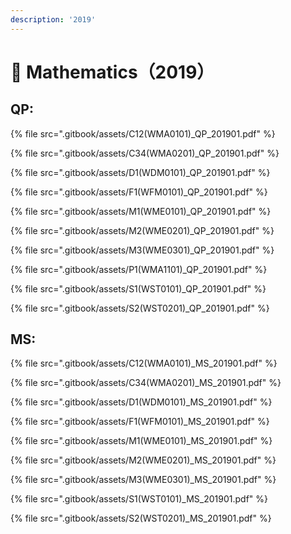 ```yaml
---
description: '2019'
---
```


# 🍈 Mathematics（2019）

## QP:

{% file src=".gitbook/assets/C12(WMA0101)_QP_201901.pdf" %}

{% file src=".gitbook/assets/C34(WMA0201)_QP_201901.pdf" %}

{% file src=".gitbook/assets/D1(WDM0101)_QP_201901.pdf" %}

{% file src=".gitbook/assets/F1(WFM0101)_QP_201901.pdf" %}

{% file src=".gitbook/assets/M1(WME0101)_QP_201901.pdf" %}

{% file src=".gitbook/assets/M2(WME0201)_QP_201901.pdf" %}

{% file src=".gitbook/assets/M3(WME0301)_QP_201901.pdf" %}

{% file src=".gitbook/assets/P1(WMA1101)_QP_201901.pdf" %}

{% file src=".gitbook/assets/S1(WST0101)_QP_201901.pdf" %}

{% file src=".gitbook/assets/S2(WST0201)_QP_201901.pdf" %}

## MS: &#x20;

{% file src=".gitbook/assets/C12(WMA0101)_MS_201901.pdf" %}

{% file src=".gitbook/assets/C34(WMA0201)_MS_201901.pdf" %}

{% file src=".gitbook/assets/D1(WDM0101)_MS_201901.pdf" %}

{% file src=".gitbook/assets/F1(WFM0101)_MS_201901.pdf" %}

{% file src=".gitbook/assets/M1(WME0101)_MS_201901.pdf" %}

{% file src=".gitbook/assets/M2(WME0201)_MS_201901.pdf" %}

{% file src=".gitbook/assets/M3(WME0301)_MS_201901.pdf" %}

{% file src=".gitbook/assets/S1(WST0101)_MS_201901.pdf" %}

{% file src=".gitbook/assets/S2(WST0201)_MS_201901.pdf" %}
